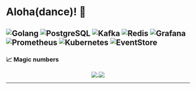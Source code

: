 
# Aloha(dance)! 👋

![Golang](https://img.shields.io/badge/go-%2300ADD8.svg?style=for-the-badge&logo=go&logoColor=white)
![PostgreSQL](https://img.shields.io/badge/postgresql-%23316192.svg?style=for-the-badge&logo=postgresql&logoColor=white)
![Kafka](https://img.shields.io/badge/Apache%20Kafka-231F20.svg?style=for-the-badge&logo=apache-kafka&logoColor=white)
![Redis](https://img.shields.io/badge/redis-%23DD0031.svg?style=for-the-badge&logo=redis&logoColor=white)
![Grafana](https://img.shields.io/badge/grafana-%23F46800.svg?style=for-the-badge&logo=grafana&logoColor=white)
![Prometheus](https://img.shields.io/badge/prometheus-%23E6522C.svg?style=for-the-badge&logo=prometheus&logoColor=white)
![Kubernetes](https://img.shields.io/badge/kubernetes-%23326CE5.svg?style=for-the-badge&logo=kubernetes&logoColor=white)
![EventStore](https://img.shields.io/badge/eventstore-%23000000.svg?style=for-the-badge&logo=eventstore&logoColor=white)
---


### 📈 Magic numbers

<p align="center">
  <a href="https://github.com/anuraghazra/github-readme-stats">
    <img align="center" src="https://github-readme-stats.vercel.app/api?username=Markuysa&show_icons=true&theme=tokyonight" />
  </a>
  <a href="https://github.com/anuraghazra/github-readme-stats">
    <img align="center" src="https://github-readme-stats.vercel.app/api/top-langs/?username=Markuysa&layout=compact&theme=tokyonight" />
  </a>
</p>

---

